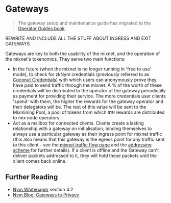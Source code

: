 # Gateways

> The gateway setup and maintenance guide has migrated to the [Operator Guides book](https://nymtech.net/operators/nodes/gateway-setup.html).

REWRITE AND INCLUDE ALL THE STUFF ABOUT INGRESS AND EXIT GATEWAYS

Gateways are key to both the usability of the mixnet, and the operation of the mixnet's tokenomics. They serve two main functions:
* In the future (when the mixnet is no longer running in 'free to use' mode), to check for zkNym credentials (previously referred to as [Coconut Credentials](../bandwidth-credentials.md)) with which users can anonymously prove they have paid to send traffic through the mixnet. A % of the worth of these credentials will be distributed to the operator of the gateway periodically as payment for providing their service. The more credentials user clients 'spend' with them, the higher the rewards for the gateway operator and their delegators will be. The rest of this value will be sent to the Mixmining Pool, a pool of tokens from which `NYM` rewards are distributed to mix node operators.
* Act as a mailbox for connected clients. Clients create a lasting relationship with a gateway on initialisation, binding themselves to always use a particular gateway as their ingress point for mixnet traffic (this also means that this gateway is the egress point for any traffic sent _to_ this client - see the [mixnet traffic flow page](../architecture/traffic-flow.md) and the [addressing scheme](../architecture/addressing-system.md) for further details). If a client is offline and the Gateway can't deliver packets addressed to it, they will hold these packets until the client comes back online.

## Further Reading
* [Nym Whitepaper](https://nymtech.net/nym-whitepaper.pdf) section 4.2
* [Nym Blog: Gateways to Privacy](https://blog.nymtech.net/gateways-to-privacy-51196005bf5)
